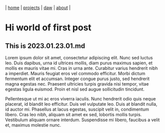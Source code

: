 | [home](../home.md) | [projects](projects.md) | [daw](daw.md) | [about](about.md) |

# Hi world of first post
## This is 2023.01.23.01.md

Lorem ipsum dolor sit amet, consectetur adipiscing elit. Nunc sed luctus leo. Duis dapibus, urna id ultrices mollis, diam purus maximus sapien, et mollis ex mauris vitae mi. Cras in urna ante. Curabitur varius hendrerit nibh a imperdiet. Mauris feugiat eros vel commodo efficitur. Morbi dictum fermentum elit et accumsan. Integer congue purus justo, sed hendrerit magna egestas nec. Praesent ultricies turpis gravida nisi tempor, vitae egestas ligula euismod. Proin et nisl sed augue sollicitudin tincidunt.

Pellentesque ut mi ac eros viverra iaculis. Nunc hendrerit odio quis neque placerat, id blandit leo efficitur. Duis vel vulputate leo. Duis at blandit nulla, id auctor mi. Phasellus at lacus egestas, suscipit velit in, condimentum libero. Cras leo nibh, aliquam sit amet ex sed, lobortis mollis turpis. Vestibulum aliquam ornare interdum. Suspendisse mi libero, faucibus a velit et, maximus molestie nunc.
